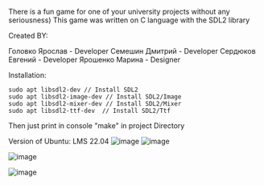 There is a fun game for one of your university projects without any seriousness)
This game was written on C language with the SDL2 library

Created BY:

Головко Ярослав - Developer
Семешин Дмитрий - Developer
Сердюков Евгений - Developer
Ярошенко Марина - Designer


Installation: 
```
sudo apt libsdl2-dev // Install SDL2
sudo apt libsdl2-image-dev // Install SDL2/Image
sudo apt libsdl2-mixer-dev // Install SDL2/Mixer
sudo apt libsdl2-ttf-dev  // Install SDL2/Ttf
```
Then just print in console "make" in project Directory


Version of Ubuntu: LMS 22.04
![image](https://user-images.githubusercontent.com/92233929/193351570-34df490c-03db-43a4-97b2-eac8ecfcc941.png)
![image](https://user-images.githubusercontent.com/92233929/193351605-b629f7c8-6320-4c50-bc22-0f6fc676beac.png)

![image](https://user-images.githubusercontent.com/92233929/193352172-04d35f6e-07dd-495a-8476-27c1f94203f7.png)

![image](https://user-images.githubusercontent.com/92233929/193351682-05a6d2c4-4ba4-4a04-b5ba-76a21431e088.png)
